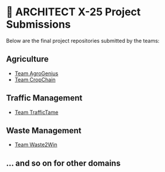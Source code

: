 # 📝 ARCHITECT X-25 Project Submissions

Below are the final project repositories submitted by the teams:

## Agriculture
- [Team AgroGenius](https://github.com/team-agrogenius/architect-x25-agriculture)
- [Team CropChain](https://github.com/team-cropchain/soil-sensor-ai)

## Traffic Management
- [Team TrafficTame](https://github.com/traffictame/hackathon-2025)

## Waste Management
- [Team Waste2Win](https://github.com/waste2win/x25-waste-app)

## ... and so on for other domains

